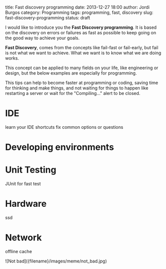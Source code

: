 title: Fast discovery programming
date: 2013-12-27 18:00
author: Jordi Burgos
category: Programming
tags: programming, fast, discovery
slug: fast-discovery-programming
status: draft

I would like to introduce you the **Fast Discovery programming**. It is based on the discovery on errors or failures as fast as possible to keep going on the good way to achieve your goals.

**Fast Discovery**, comes from the concepts like fail-fast or fail-early, but fail is not what we want to achieve. What we want is to know what we are doing works.

This concept can be applied to many fields on your life, like engineering or design, but the below examples are especially for programming.

This tips can help to become faster at programming or coding, saving time for thinking and make things, and not waiting for things to happen like restarting a server or wait for the "Compiling..." alert to be closed.

IDE
===
learn your IDE
shortcuts
fix common options or questions

Developing environments
=======================

Unit Testing
============
JUnit for fast test

Hardware
========
ssd

Network
=======
offline
cache


<div class="center" markdown="1">
![Not bad]({filename}/images/meme/not_bad.jpg)
</div>
